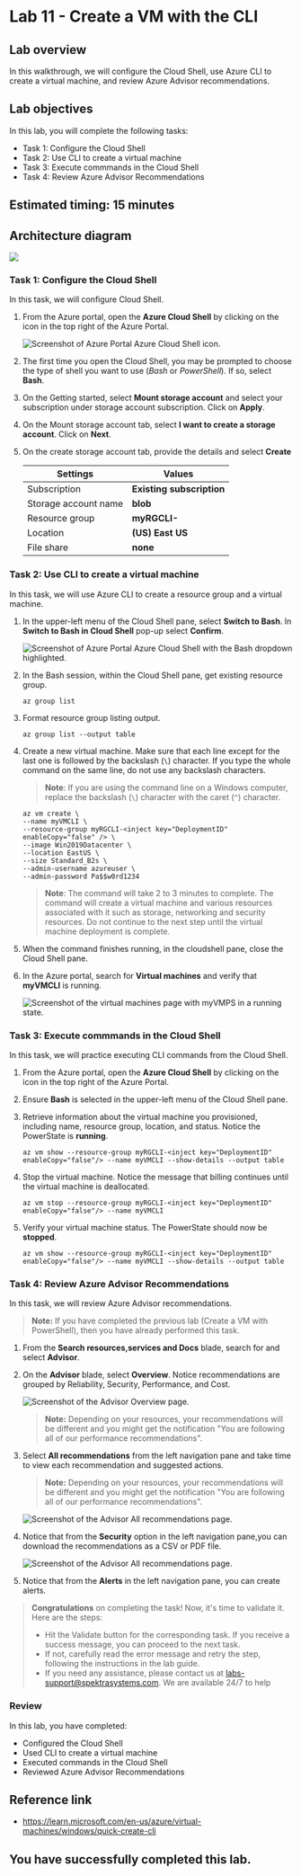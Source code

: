 # Lab 11 - Create a VM with the CLI

## Lab overview

In this walkthrough, we will configure the Cloud Shell, use Azure CLI to create a virtual machine, and review Azure Advisor recommendations.

## Lab objectives

In this lab, you will complete the following tasks:

+ Task 1: Configure the Cloud Shell
+ Task 2: Use CLI to create a virtual machine
+ Task 3: Execute commmands in the Cloud Shell
+ Task 4: Review Azure Advisor Recommendations

## Estimated timing: 15 minutes

## Architecture diagram

![](../images/az900lab11.png)

### Task 1: Configure the Cloud Shell

In this task, we will configure Cloud Shell. 

1. From the Azure portal, open the **Azure Cloud Shell** by clicking on the icon in the top right of the Azure Portal.

    ![Screenshot of Azure Portal Azure Cloud Shell icon.](../images/AZ-900-1101.png)

1. The first time you open the Cloud Shell, you may be prompted to choose the type of shell you want to use (*Bash* or *PowerShell*). If so, select **Bash**.
   
1. On the Getting started, select **Mount storage account** and select your subscription under storage account subscription. Click on **Apply**.

1. On the Mount storage account tab, select **I want to create a storage account**. Click on **Next**.

1. On the create storage account tab, provide the details and select **Create**

    | Settings | Values |
    |  -- | -- |
    | Subscription | **Existing subscription**|
    | Storage account name | **blob<inject key="DeploymentID" enableCopy="false"/>**|
    | Resource group | **myRGCLI-<inject key="DeploymentID" enableCopy="false"/>**|
    | Location | **(US) East US**|
    | File share | **none**|

### Task 2: Use CLI to create a virtual machine

In this task, we will use Azure CLI to create a resource group and a virtual machine.  

1. In the upper-left menu of the Cloud Shell pane, select **Switch to Bash**. In **Switch to Bash in Cloud Shell** pop-up select **Confirm**.

    ![Screenshot of Azure Portal Azure Cloud Shell with the Bash dropdown highlighted.](../images/switchtobash.png)

1. In the Bash session, within the Cloud Shell pane, get existing resource group. 

    ```cli
    az group list
    ```

1. Format resource group listing output.

    ```cli
    az group list --output table
    ```

1. Create a new virtual machine. Make sure that each line except for the last one is followed by the backslash (`\`) character. If you type the whole command on the same line, do not use any backslash characters. 

    >**Note**: If you are using the command line on a Windows computer, replace the backslash (`\`) character with the caret (`^`) character.

    ```cli
    az vm create \
    --name myVMCLI \
    --resource-group myRGCLI-<inject key="DeploymentID" enableCopy="false" /> \
    --image Win2019Datacenter \
    --location EastUS \
    --size Standard_B2s \
    --admin-username azureuser \
    --admin-password Pa$$w0rd1234
    ```    
    >**Note**: The command will take 2 to 3 minutes to complete. The command will create a virtual machine and various resources associated with it such as storage, networking and security resources. Do not continue to the next step until the virtual machine deployment is complete. 

1. When the command finishes running, in the cloudshell pane, close the Cloud Shell pane.

1. In the Azure portal, search for **Virtual machines** and verify that **myVMCLI** is running.

    ![Screenshot of the virtual machines page with myVMPS in a running state.](images/myvmcli.png)

### Task 3: Execute commmands in the Cloud Shell

In this task, we will practice executing CLI commands from the Cloud Shell. 

1. From the Azure portal, open the **Azure Cloud Shell** by clicking on the icon in the top right of the Azure Portal.

1. Ensure **Bash** is selected in the upper-left menu of the Cloud Shell pane.

1. Retrieve information about the virtual machine you provisioned, including name, resource group, location, and status. Notice the PowerState is **running**.

    ```cli
    az vm show --resource-group myRGCLI-<inject key="DeploymentID" enableCopy="false"/> --name myVMCLI --show-details --output table 
    ```
1. Stop the virtual machine. Notice the message that billing continues until the virtual machine is deallocated.

    ```cli
    az vm stop --resource-group myRGCLI-<inject key="DeploymentID" enableCopy="false"/> --name myVMCLI
    ```

1. Verify your virtual machine status. The PowerState should now be **stopped**.

    ```cli
    az vm show --resource-group myRGCLI-<inject key="DeploymentID" enableCopy="false"/> --name myVMCLI --show-details --output table 
    ```

### Task 4: Review Azure Advisor Recommendations

In this task, we will review Azure Advisor recommendations.

   >**Note:** If you have completed the previous lab (Create a VM with PowerShell), then you have already performed this task. 

1. From the **Search resources,services and Docs** blade, search for and select **Advisor**.

1. On the **Advisor** blade, select **Overview**. Notice recommendations are grouped by Reliability, Security, Performance, and Cost.

    ![Screenshot of the Advisor Overview page. ](../images/l10.2.png)

    >**Note:** Depending on your resources, your recommendations will be different and you might get the notification "You are following all of our performance recommendations".

1. Select **All recommendations** from the left navigation pane and take time to view each recommendation and suggested actions.
    
    >**Note:** Depending on your resources, your recommendations will be different and you might get the notification "You are following all of our performance recommendations".

    ![Screenshot of the Advisor All recommendations page. ](../images/l10.3.png)

1. Notice that from the **Security** option in the left navigation pane,you can download the recommendations as a CSV or PDF file.

    ![Screenshot of the Advisor All recommendations page. ](../images/l10.1.png)

1. Notice that from the **Alerts** in the left navigation pane, you can create alerts.

<validation step="b137934a-9c09-4976-8012-033240753e99" />

> **Congratulations** on completing the task! Now, it's time to validate it. Here are the steps:
> - Hit the Validate button for the corresponding task. If you receive a success message, you can proceed to the next task. 
> - If not, carefully read the error message and retry the step, following the instructions in the lab guide.
> - If you need any assistance, please contact us at labs-support@spektrasystems.com. We are available 24/7 to help
     
### Review
In this lab, you have completed:
- Configured the Cloud Shell
- Used CLI to create a virtual machine
- Executed commands in the Cloud Shell
- Reviewed Azure Advisor Recommendations

## Reference link

- https://learn.microsoft.com/en-us/azure/virtual-machines/windows/quick-create-cli
   
## You have successfully completed this lab.
